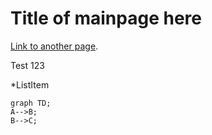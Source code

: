 # Title of mainpage here

[Link to another page](./page2.md).

Test 123

*ListItem

```mermaid
graph TD;
A-->B;
B-->C;
```